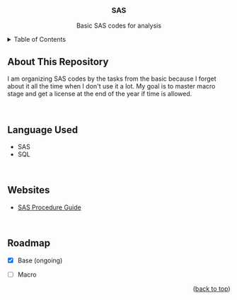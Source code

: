 <div id="top"></div>


<!-- PROJECT LOGO -->
<br />
<div align="center">
  <h3 align="center">SAS</h3>

  <p align="center">
    Basic SAS codes for analysis
    <br />

  </p>
</div>



<!-- TABLE OF CONTENTS -->
<details>
  <summary>Table of Contents</summary>
  <ol>
    <li><a href="#about-this-repository">About This Repository</a></li>
    <li><a href="#language-used">Language Used</a></li>
    <li><a href="#coding-chellenge-websites">Coding Chellenge Websites</a></li>
    <li><a href="#roadmap">Roadmap</a></li>
  </ol>
</details>



<!-- ABOUT THE PROJECT -->
## About This Repository
I am organizing SAS codes by the tasks from the basic because I forget about it all the time when I don't use it a lot. My goal is to master macro stage and get a license at the end of the year if time is allowed.

<br>

## Language Used
* SAS
* SQL

<br>

## Websites
* [SAS Procedure Guide](https://documentation.sas.com/doc/en/pgmsascdc/9.4_3.5/procstat/titlepage.htm)

<br>

## Roadmap

- [x] Base (ongoing)
- [ ] Macro


<p align="right">(<a href="#top">back to top</a>)</p>


